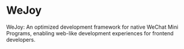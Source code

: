 # WeJoy
WeJoy: An optimized development framework for native WeChat Mini Programs, enabling web-like development experiences for frontend developers.
